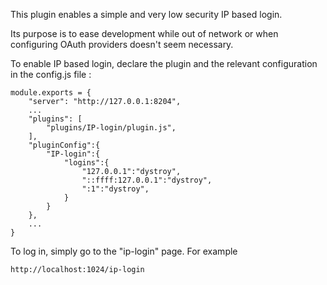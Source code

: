 This plugin enables a simple and very low security IP based login.

Its purpose is to ease development while out of network or when configuring OAuth providers doesn't seem necessary.

To enable IP based login, declare the plugin and the relevant configuration in the config.js file :

	module.exports = {
		"server": "http://127.0.0.1:8204",
		...
		"plugins": [
			"plugins/IP-login/plugin.js", 
		],
		"pluginConfig":{
			"IP-login":{
				"logins":{
					"127.0.0.1":"dystroy",
					"::ffff:127.0.0.1":"dystroy",
					":1":"dystroy",
				}
			}
		},
		...
	}

To log in, simply go to the "ip-login" page. For example

	http://localhost:1024/ip-login
